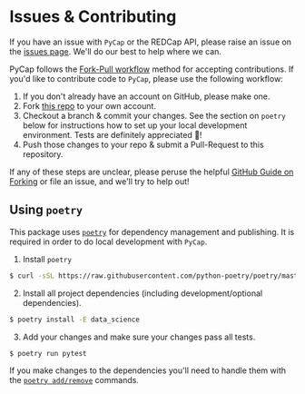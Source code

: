 # Issues & Contributing

If you have an issue with `PyCap` or the REDCap API, please raise an issue on the [issues page](https://github.com/redcap-tools/PyCap/issues). We'll do our best to help where we can.

PyCap follows the [Fork-Pull workflow](https://help.github.com/articles/using-pull-requests#fork--pull) method for accepting contributions. If you'd like to contribute code to `PyCap`, please use the following workflow:

1. If you don't already have an account on GitHub, please make one.
2. Fork [this repo](https://github.com/redcap-tools/PyCap) to your own account.
3. Checkout a branch & commit your changes. See the section on `poetry` below for instructions how to set up your local development environment. Tests are definitely appreciated :100:!
4. Push those changes to your repo & submit a Pull-Request to this repository.

If any of these steps are unclear, please peruse the helpful [GitHub Guide on Forking](https://guides.github.com/activities/forking/) or file an issue, and we'll try to help out!

## Using `poetry`

This package uses [`poetry`](https://python-poetry.org/docs/master/#installation) for dependency management and publishing. It is required in order to do local development with `PyCap`.

1. Install `poetry`

```sh
$ curl -sSL https://raw.githubusercontent.com/python-poetry/poetry/master/install-poetry.py | python -
```

2. Install all project dependencies (including development/optional dependencies).

```sh
$ poetry install -E data_science
```

3. Add your changes and make sure your changes pass all tests.

```
$ poetry run pytest
```

If you make changes to the dependencies you'll need to handle
them with the [`poetry add/remove`](https://python-poetry.org/docs/master/basic-usage/#installing-dependencies) commands.
